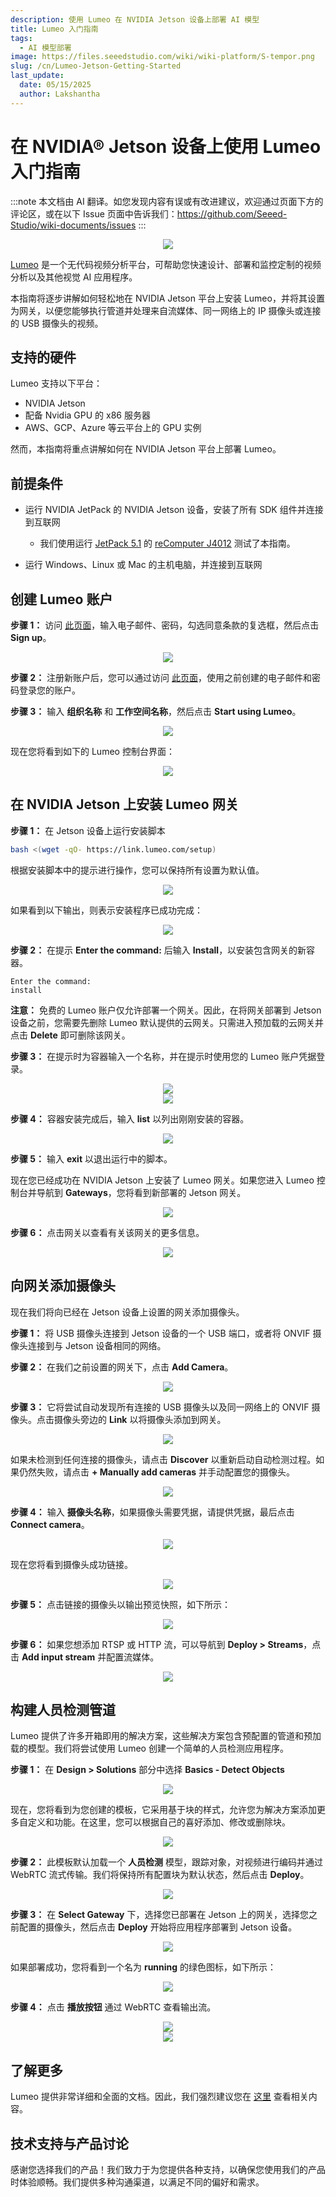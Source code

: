 ```yaml
---
description: 使用 Lumeo 在 NVIDIA Jetson 设备上部署 AI 模型
title: Lumeo 入门指南
tags:
  - AI 模型部署
image: https://files.seeedstudio.com/wiki/wiki-platform/S-tempor.png
slug: /cn/Lumeo-Jetson-Getting-Started
last_update:
  date: 05/15/2025
  author: Lakshantha
---
```


# 在 NVIDIA® Jetson 设备上使用 Lumeo 入门指南

:::note
本文档由 AI 翻译。如您发现内容有误或有改进建议，欢迎通过页面下方的评论区，或在以下 Issue 页面中告诉我们：https://github.com/Seeed-Studio/wiki-documents/issues
:::

<div align="center"><img width={1000} src="https://files.seeedstudio.com/wiki/Lumeo/thumb.gif" /></div>

[Lumeo](https://lumeo.com) 是一个无代码视频分析平台，可帮助您快速设计、部署和监控定制的视频分析以及其他视觉 AI 应用程序。

本指南将逐步讲解如何轻松地在 NVIDIA Jetson 平台上安装 Lumeo，并将其设置为网关，以便您能够执行管道并处理来自流媒体、同一网络上的 IP 摄像头或连接的 USB 摄像头的视频。

## 支持的硬件

Lumeo 支持以下平台：

- NVIDIA Jetson
- 配备 Nvidia GPU 的 x86 服务器
- AWS、GCP、Azure 等云平台上的 GPU 实例

然而，本指南将重点讲解如何在 NVIDIA Jetson 平台上部署 Lumeo。

## 前提条件

- 运行 NVIDIA JetPack 的 NVIDIA Jetson 设备，安装了所有 SDK 组件并连接到互联网

  - 我们使用运行 [JetPack 5.1](https://developer.nvidia.com/embedded/jetpack-sdk-51) 的 [reComputer J4012](https://www.seeedstudio.com/reComputer-J4012-p-5586.html) 测试了本指南。
- 运行 Windows、Linux 或 Mac 的主机电脑，并连接到互联网

## 创建 Lumeo 账户

**步骤 1：** 访问 [此页面](https://console.lumeo.com/register)，输入电子邮件、密码，勾选同意条款的复选框，然后点击 **Sign up**。

<div align="center"><img width={1000} src="https://files.seeedstudio.com/wiki/Lumeo/9.jpg" /></div>

**步骤 2：** 注册新账户后，您可以通过访问 [此页面](https://console.lumeo.com/login)，使用之前创建的电子邮件和密码登录您的账户。

**步骤 3：** 输入 **组织名称** 和 **工作空间名称**，然后点击 **Start using Lumeo**。

<div align="center"><img width={350} src="https://files.seeedstudio.com/wiki/Lumeo/10.png" /></div>

现在您将看到如下的 Lumeo 控制台界面：

<div align="center"><img width={1000} src="https://files.seeedstudio.com/wiki/Lumeo/11.jpg" /></div>

## 在 NVIDIA Jetson 上安装 Lumeo 网关

**步骤 1：** 在 Jetson 设备上运行安装脚本

```sh
bash <(wget -qO- https://link.lumeo.com/setup)
```

根据安装脚本中的提示进行操作，您可以保持所有设置为默认值。

<div align="center"><img width={1000} src="https://files.seeedstudio.com/wiki/Lumeo/1.png" /></div>

如果看到以下输出，则表示安装程序已成功完成：

<div align="center"><img width={500} src="https://files.seeedstudio.com/wiki/Lumeo/2.png" /></div>

**步骤 2：** 在提示 **Enter the command:** 后输入 **Install**，以安装包含网关的新容器。

```
Enter the command: 
install
```

**注意：** 免费的 Lumeo 账户仅允许部署一个网关。因此，在将网关部署到 Jetson 设备之前，您需要先删除 Lumeo 默认提供的云网关。只需进入预加载的云网关并点击 **Delete** 即可删除该网关。

**步骤 3：** 在提示时为容器输入一个名称，并在提示时使用您的 Lumeo 账户凭据登录。

<div align="center"><img width={1000} src="https://files.seeedstudio.com/wiki/Lumeo/4.png" /></div>

<div align="center"><img width={1000} src="https://files.seeedstudio.com/wiki/Lumeo/12.jpg" /></div>

**步骤 4：** 容器安装完成后，输入 **list** 以列出刚刚安装的容器。

<div align="center"><img width={1000} src="https://files.seeedstudio.com/wiki/Lumeo/5.png" /></div>

**步骤 5：** 输入 **exit** 以退出运行中的脚本。

现在您已经成功在 NVIDIA Jetson 上安装了 Lumeo 网关。如果您进入 Lumeo 控制台并导航到 **Gateways**，您将看到新部署的 Jetson 网关。

<div align="center"><img width={1000} src="https://files.seeedstudio.com/wiki/Lumeo/13.png" /></div>

**步骤 6：** 点击网关以查看有关该网关的更多信息。

<div align="center"><img width={500} src="https://files.seeedstudio.com/wiki/Lumeo/14.jpg" /></div>

## 向网关添加摄像头

现在我们将向已经在 Jetson 设备上设置的网关添加摄像头。

**步骤 1：** 将 USB 摄像头连接到 Jetson 设备的一个 USB 端口，或者将 ONVIF 摄像头连接到与 Jetson 设备相同的网络。

**步骤 2：** 在我们之前设置的网关下，点击 **Add Camera**。

<div align="center"><img width={500} src="https://files.seeedstudio.com/wiki/Lumeo/15.jpg" /></div>

**步骤 3：** 它将尝试自动发现所有连接的 USB 摄像头以及同一网络上的 ONVIF 摄像头。点击摄像头旁边的 **Link** 以将摄像头添加到网关。

<div align="center"><img width={500} src="https://files.seeedstudio.com/wiki/Lumeo/16.png" /></div>

如果未检测到任何连接的摄像头，请点击 **Discover** 以重新启动自动检测过程。如果仍然失败，请点击 **+ Manually add cameras** 并手动配置您的摄像头。

<div align="center"><img width={500} src="https://files.seeedstudio.com/wiki/Lumeo/17.png" /></div>

**步骤 4：** 输入 **摄像头名称**，如果摄像头需要凭据，请提供凭据，最后点击 **Connect camera**。

<div align="center"><img width={300} src="https://files.seeedstudio.com/wiki/Lumeo/18.png" /></div>

现在您将看到摄像头成功链接。

<div align="center"><img width={500} src="https://files.seeedstudio.com/wiki/Lumeo/19.png" /></div>

**步骤 5：** 点击链接的摄像头以输出预览快照，如下所示：

<div align="center"><img width={500} src="https://files.seeedstudio.com/wiki/Lumeo/20.png" /></div>

**步骤 6：** 如果您想添加 RTSP 或 HTTP 流，可以导航到 **Deploy > Streams**，点击 **Add input stream** 并配置流媒体。

<div align="center"><img width={1000} src="https://files.seeedstudio.com/wiki/Lumeo/21.jpg" /></div>

## 构建人员检测管道

Lumeo 提供了许多开箱即用的解决方案，这些解决方案包含预配置的管道和预加载的模型。我们将尝试使用 Lumeo 创建一个简单的人员检测应用程序。

**步骤 1：** 在 **Design > Solutions** 部分中选择 **Basics - Detect Objects**

<div align="center"><img width={1000} src="https://files.seeedstudio.com/wiki/Lumeo/22.jpg" /></div>

现在，您将看到为您创建的模板，它采用基于块的样式，允许您为解决方案添加更多自定义和功能。在这里，您可以根据自己的喜好添加、修改或删除块。

<div align="center"><img width={1000} src="https://files.seeedstudio.com/wiki/Lumeo/23.jpg" /></div>

**步骤 2：** 此模板默认加载一个 **人员检测** 模型，跟踪对象，对视频进行编码并通过 WebRTC 流式传输。我们将保持所有配置块为默认状态，然后点击 **Deploy**。

<div align="center"><img width={300} src="https://files.seeedstudio.com/wiki/Lumeo/24.jpg" /></div>

**步骤 3：** 在 **Select Gateway** 下，选择您已部署在 Jetson 上的网关，选择您之前配置的摄像头，然后点击 **Deploy** 开始将应用程序部署到 Jetson 设备。

<div align="center"><img width={500} src="https://files.seeedstudio.com/wiki/Lumeo/25.png" /></div>

如果部署成功，您将看到一个名为 **running** 的绿色图标，如下所示：

<div align="center"><img width={1000} src="https://files.seeedstudio.com/wiki/Lumeo/26.png" /></div>

**步骤 4：** 点击 **播放按钮** 通过 WebRTC 查看输出流。

<div align="center"><img width={550} src="https://files.seeedstudio.com/wiki/Lumeo/27.png" /></div>

<div align="center"><img width={1000} src="https://files.seeedstudio.com/wiki/Lumeo/28.png" /></div>

## 了解更多

Lumeo 提供非常详细和全面的文档。因此，我们强烈建议您在 [这里](https://docs.lumeo.com) 查看相关内容。

## 技术支持与产品讨论

感谢您选择我们的产品！我们致力于为您提供各种支持，以确保您使用我们的产品时体验顺畅。我们提供多种沟通渠道，以满足不同的偏好和需求。

<div class="button_tech_support_container">
<a href="https://forum.seeedstudio.com/" class="button_forum"></a> 
<a href="https://www.seeedstudio.com/contacts" class="button_email"></a>
</div>

<div class="button_tech_support_container">
<a href="https://discord.gg/eWkprNDMU7" class="button_discord"></a> 
<a href="https://github.com/Seeed-Studio/wiki-documents/discussions/69" class="button_discussion"></a>
</div>